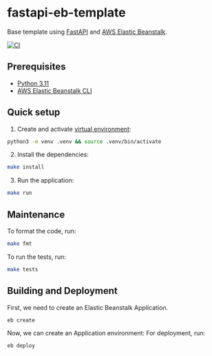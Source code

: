 # fastapi-eb-template
Base template using [FastAPI](https://fastapi.tiangolo.com/) and [AWS Elastic Beanstalk](https://aws.amazon.com/elasticbeanstalk/).

[![CI](https://github.com/andreyrcdias/fastapi-eb-template/actions/workflows/ci.yaml/badge.svg)](https://github.com/andreyrcdias/fastapi-eb-template/actions/workflows/ci.yaml)


## Prerequisites
* [Python 3.11](https://www.python.org/downloads/release/python-3110/)
* [AWS Elastic Beanstalk CLI](https://docs.aws.amazon.com/elastic-beanstalk/index.html)


## Quick setup
1. Create and activate [virtual environment](https://docs.python.org/3/library/venv.html):
```bash
python3 -m venv .venv && source .venv/bin/activate
```

2. Install the dependencies:
```bash
make install
```

3. Run the application:
```bash
make run
```


## Maintenance
To format the code, run:
```bash
make fmt
```


To run the tests, run:
```bash
make tests
```


## Building and Deployment
First, we need to create an Elastic Beanstalk Application.
```bash
eb create
```

Now, we can create an Application environment:
For deployment, run:
```bash
eb deploy
```
